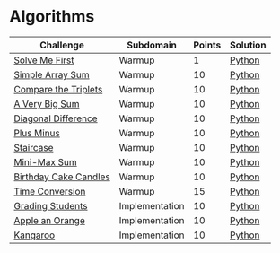 # Algorithms

Challenge | Subdomain | Points | Solution
----------|-----------|--------|---------
[Solve Me First](https://www.hackerrank.com/challenges/solve-me-first/problem)| Warmup | 1 | [Python](https://github.com/AlexJunior01/HackerRank/blob/master/Algorithms/SolveMeFirst.py)
[Simple Array Sum](https://www.hackerrank.com/challenges/simple-array-sum)| Warmup | 10 | [Python](https://github.com/AlexJunior01/HackerRank/blob/master/Algorithms/SimpleArraySum.py)
[Compare the Triplets](https://www.hackerrank.com/challenges/compare-the-triplets)| Warmup | 10 | [Python](https://github.com/AlexJunior01/HackerRank/blob/master/Algorithms/CompareTheTriplets.py)
[A Very Big Sum](https://www.hackerrank.com/challenges/a-very-big-sum) | Warmup | 10 | [Python](https://github.com/AlexJunior01/HackerRank/blob/master/Algorithms/AVeryBigSum.py)
[Diagonal Difference](https://www.hackerrank.com/challenges/diagonal-difference) | Warmup | 10 | [Python](https://github.com/AlexJunior01/HackerRank/blob/master/Algorithms/DiagonalDifference.py)
[Plus Minus](https://www.hackerrank.com/challenges/plus-minus/problem) | Warmup | 10 | [Python](https://github.com/AlexJunior01/HackerRank/blob/master/Algorithms/PlusMinus.py)
[Staircase](https://www.hackerrank.com/challenges/staircase/problem) | Warmup | 10 | [Python](https://github.com/AlexJunior01/HackerRank/blob/master/Algorithms/Staircase.py)
[Mini-Max Sum](https://www.hackerrank.com/challenges/mini-max-sum/problem) | Warmup | 10 | [Python](https://github.com/AlexJunior01/HackerRank/blob/master/Algorithms/MiniMaxSum.py)
[Birthday Cake Candles](https://www.hackerrank.com/challenges/birthday-cake-candles/problem)| Warmup | 10 | [Python](https://github.com/AlexJunior01/HackerRank/blob/master/Algorithms/BirthdayCakeCandles.py)
[Time Conversion](https://www.hackerrank.com/challenges/time-conversion/problem) | Warmup | 15 | [Python](https://github.com/AlexJunior01/HackerRank/blob/master/Algorithms/TimeConversion.py)
[Grading Students](https://www.hackerrank.com/challenges/grading/problem) | Implementation | 10 | [Python]()
[Apple an Orange](https://www.hackerrank.com/challenges/apple-and-orange) | Implementation | 10 | [Python]()
[Kangaroo](https://www.hackerrank.com/challenges/kangaroo) | Implementation | 10 | [Python]()